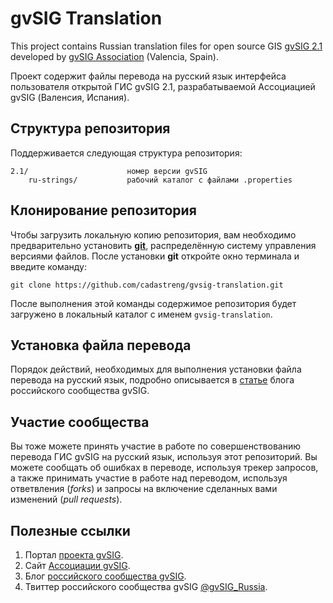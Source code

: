 # gvSIG Translation #
This project contains Russian translation files for open source GIS  [gvSIG 2.1](http://www.gvsig.org) developed by  [gvSIG Association](http://www.gvsig.com) (Valencia, Spain).

Проект содержит файлы перевода на русский язык интерфейса пользователя открытой ГИС gvSIG 2.1, разрабатываемой Ассоциацией gvSIG (Валенсия, Испания).

## Структура репозитория
Поддерживается следующая структура репозитория:

```
2.1/                      номер версии gvSIG
    ru-strings/           рабочий каталог с файлами .properties
```

## Клонирование репозитория
Чтобы загрузить локальную копию репозитория, вам необходимо предварительно установить [**git**](http://git-scm.com/), распределённую систему управления версиями файлов. После установки **git** откройте окно терминала и введите команду:

```
git clone https://github.com/cadastreng/gvsig-translation.git
```

После выполнения этой команды содержимое репозитория будет загружено в локальный каталог с именем `gvsig-translation`.

## Установка файла перевода
Порядок действий, необходимых для выполнения установки файла перевода на русский язык, подробно описывается в [статье](http://gvsigrussia.wordpress.com/2011/03/23/install-russian-language-in-gvsig-desktop/) блога российского сообщества gvSIG.

## Участие сообщества
Вы тоже можете принять участие в работе по совершенствованию перевода ГИС gvSIG на русский язык, используя этот репозиторий. Вы можете сообщать об ошибках в переводе, используя трекер запросов, а также принимать участие в работе над переводом, используя ответвления (*forks*) и запросы на включение сделанных вами изменений (*pull requests*).

## Полезные ссылки
1. Портал [проекта gvSIG](http://www.gvsig.org/).
2. Сайт [Ассоциации gvSIG](http://www.gvsig.com/).
3. Блог [российского сообщества gvSIG](http://gvsigrussia.wordpress.com/).
4. Твиттер российского сообщества gvSIG [@gvSIG_Russia](http://twitter.com/gvSIG_Russia).

